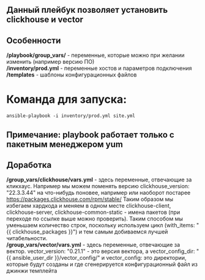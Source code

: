 ## Данный плейбук позволяет установить clickhouse и vector

## Особенности
**/playbook/group_vars/** - переменные, которые можно при желании изменить (например версию ПО)  
**/inventory/prod.yml** - переменные хостов и параметров подключения  
**/templates** - шаблоны конфигурационных файлов  

# Команда для запуска:  
```
ansible-playbook -i inventory/prod.yml site.yml
```

## Примечание: playbook работает только с пакетным менеджером yum  

## Доработка
**/group_vars/clickhouse/vars.yml** - здесь переменные, отвечающие за кликхаус. Например мы можем поменять версию clickhouse_version: "22.3.3.44" на что-нибудь поновее, например или наоборот постарее https://packages.clickhouse.com/rpm/stable/ Таким образом мы избегаем хардкода и меняем в одном месте
clickhouse-client, clickhouse-server, clickhouse-common-static - имена пакетов (при переходе по ссылке выше можно проверить). Таким способом мы уменьшаем количество строк, поскольку используем цикл (with_items: "{{ clickhouse_packages }}") и тем самым добиваемся лучшей читабельности.  
**/group_vars/vector/vars.yml** - здесь переменные, отвечающие за вектор. vector_version: "0.21.1" - это версия вектора, а vector_config_dir: "{{ ansible_user_dir }}/vector_config/" и vector_config: это директории, которые будут созданы и где сгенерируется конфигурационный файл из джинжи темплейта  

